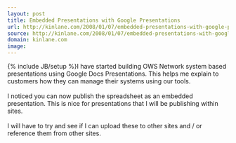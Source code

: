 ```yaml
---
layout: post
title: Embedded Presentations with Google Presentations
url: http://kinlane.com/2008/01/07/embedded-presentations-with-google-presentations/
source: http://kinlane.com/2008/01/07/embedded-presentations-with-google-presentations/
domain: kinlane.com
image: 
---
```

{% include JB/setup %}I have started building OWS Network system based presentations using Google Docs Presentations.  This helps me explain to customers how they can manage their systems using our tools.<br /><br />I noticed you can now publish the spreadsheet as an embedded presentation.  This is nice for presentations that I will be publishing within sites.<br /><br />I will have to try and see if I can upload these to other sites and / or reference them from other sites.